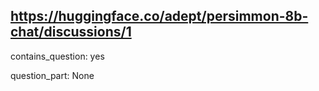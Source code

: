 ## https://huggingface.co/adept/persimmon-8b-chat/discussions/1

contains_question: yes

question_part: None